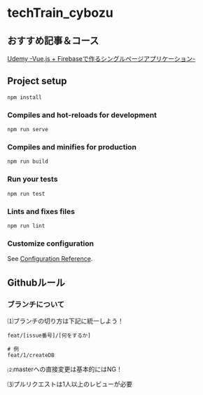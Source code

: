 # techTrain_cybozu

## おすすめ記事＆コース
[Udemy -Vue.js + Firebaseで作るシングルページアプリケーション-](https://www.udemy.com/course/vuejs-firebase/)

## Project setup
```
npm install
```

### Compiles and hot-reloads for development
```
npm run serve
```

### Compiles and minifies for production
```
npm run build
```

### Run your tests
```
npm run test
```

### Lints and fixes files
```
npm run lint
```

### Customize configuration
See [Configuration Reference](https://cli.vuejs.org/config/).

## Githubルール
### ブランチについて

⑴ブランチの切り方は下記に統一しよう！
```
feat/[issue番号]/[何をするか]

# 例
feat/1/createDB
```

⑵masterへの直接変更は基本的にはNG！

⑶プルリクエストは1人以上のレビューが必要
